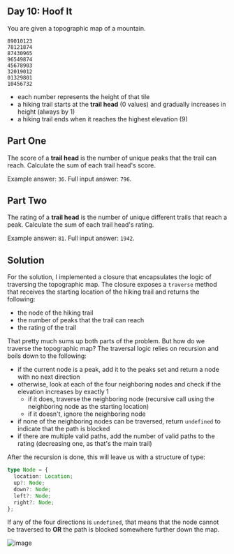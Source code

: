 ## Day 10: Hoof It

You are given a topographic map of a mountain.

```
89010123
78121874
87430965
96549874
45678903
32019012
01329801
10456732
```

- each number represents the height of that tile
- a hiking trail starts at the **trail head** (0 values) and gradually increases in height (always by 1)
- a hiking trail ends when it reaches the highest elevation (9)

## Part One

The score of a **trail head** is the number of unique peaks that the trail can reach. Calculate the sum of each trail head's score.

Example answer: `36`.
Full input answer: `796`.

## Part Two

The rating of a **trail head** is the number of unique different trails that reach a peak. Calculate the sum of each trail head's rating.

Example answer: `81`.
Full input answer: `1942`.

## Solution

For the solution, I implemented a closure that encapsulates the logic of traversing the topographic map.
The closure exposes a `traverse` method that receives the starting location of the hiking trail and returns the following:

- the node of the hiking trail
- the number of peaks that the trail can reach
- the rating of the trail

That pretty much sums up both parts of the problem. But how do we traverse the topographic map?
The traversal logic relies on recursion and boils down to the following:

- if the current node is a peak, add it to the peaks set and return a node with no next direction
- otherwise, look at each of the four neighboring nodes and check if the elevation increases by exactly 1
  - if it does, traverse the neighboring node (recursive call using the neighboring node as the starting location)
  - if it doesn't, ignore the neighboring node
- if none of the neighboring nodes can be traversed, return `undefined` to indicate that the path is blocked
- if there are multiple valid paths, add the number of valid paths to the rating (decreasing one, as that's the main trail)

After the recursion is done, this will leave us with a structure of type:

```ts
type Node = {
  location: Location;
  up?: Node;
  down?: Node;
  left?: Node;
  right?: Node;
};
```

If any of the four directions is `undefined`, that means that the node cannot be traversed to **OR** the path is blocked somewhere further down the map.

![image](https://github.com/user-attachments/assets/c4a8d9cb-9642-407a-83f4-2d68854f1a3e)

